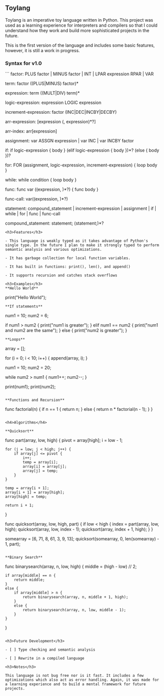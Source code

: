 
<h2>Toylang</h2>
Toylang is an imperative toy language written in Python. This project was used as a learning experience for interpreters and compilers so that I could understand how they work and build more sophisticated projects in the future.

This is the first version of the language and includes some basic features, however, it is still a work in progress. 

<h3>Syntax for v1.0</h3>
```
factor: PLUS factor
      | MINUS factor
      | INT
      | LPAR expression RPAR
      | VAR

term: factor ((PLUS|MINUS) factor)*

expression: term ((MULT|DIV) term)*

logic-expression: expression LOGIC expression

increment-expression: factor (INC|DEC|INCBY|DECBY)

arr-expression: [expression (, expression)*?]

arr-index: arr[expression]

assignment: var ASSGN expression
          | var INC
          | var INCBY factor

if: if logic-expression { body } (elif logic-expression { body })*? (else { body })?

for: FOR (assignment, logic-expression, increment-expression) { loop body }

while: while condition { loop body }

func: func var ((expression, )*?) { func body }

func-call: var((expression, )*?)

statement: compound_statement
         | increment-expression
         | assignment
         | if
         | while
         | for
         | func
         | func-call

        
compound_statement: statement; (statement;)*?
```
<h3>Features</h3>

- This language is weakly typed as it takes advantage of Python's single type. In the future I plan to make it strongly typed to perform semantic analysis and various optimizations.

- It has garbage collection for local function variables.

- It has built in functions: print(), len(), and append()

- It supports recursion and catches stack overflows

<h3>Examples</h3>
**Hello World**

```
print("Hello World");
```
**If statements**
```

num1 = 10;
num2 = 6;

if num1 > num2 {
    print("num1 is greater");
}
elif num1 == num2 {
    print("num1 and num2 are the same");
}
else {
    print("num2 is greater");
}

```
**Loops**
```

array = [];

for (i = 0; i < 10; i++) {
    append(array, i);
}

num1 = 10;
num2 = 20;

while num2 > num1 {
    num1++;
    num2--;
}

print(num1);
print(num2);
```

**Functions and Recursion**

```
func factorial(n) {
    if n == 1 {
        return n;
    }
    else {
        return n * factorial(n - 1);
    }
}
```

<h4>Algorithms</h4>

**Quicksort**
```
func part(array, low, high) {
    pivot = array[high];
    i = low - 1;

    for (j = low; j < high; j++) {
        if array[j] <= pivot {
            i++;
            temp = array[i];
            array[i] = array[j];
            array[j] = temp;
        }
    }

    temp = array[i + 1];
    array[i + 1] = array[high];
    array[high] = temp;

    return i + 1;
}

func quicksort(array, low, high, part) {
    if low < high {
        index = part(array, low, high);
        quicksort(array, low, index - 1);
        quicksort(array, index + 1, high);
    }
}

somearray = [6, 71, 8, 61, 3, 9, 13];
quicksort(somearray, 0, len(somearray) - 1, part);
```

**Binary Search**
```
func binarysearch(array, n, low, high) {
    middle = (high - low) // 2;
    
    if array[middle] == n {
        return middle;
    }
    else {
        if array[middle] > n {
            return binarysearch(array, n, middle + 1, high);
        }
        else {
            return binarysearch(array, n, low, middle - 1);
        }
    }
}
```

<h3>Future Development</h3>

- [ ] Type checking and semantic analysis

- [ ] Rewrite in a compiled language

<h3>Notes</h3>

This language is not bug free nor is it fast. It includes a few optimizations which also act as error handling. Again, it was made for a learning experience and to build a mental framework for future projects.

